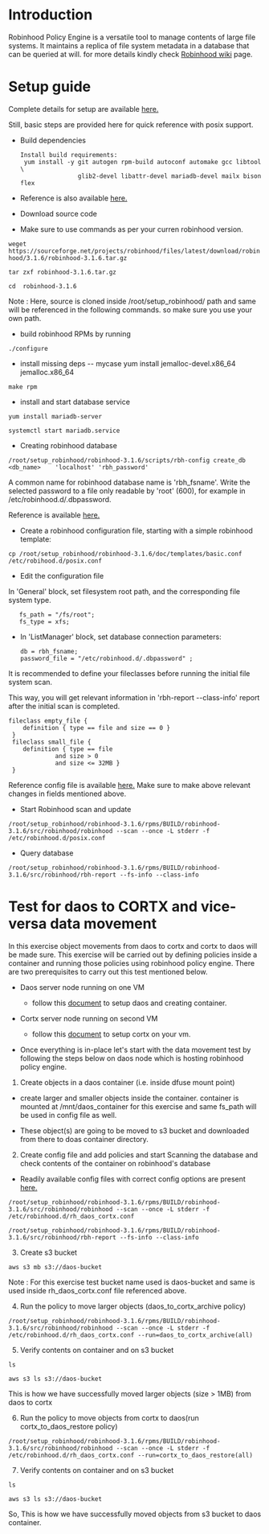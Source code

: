 # Introduction

Robinhood Policy Engine is a versatile tool to manage contents of large file systems. It maintains a replica of file system metadata in a database that can be queried at will. for more details kindly check [Robinhood wiki](https://github.com/cea-hpc/robinhood/wiki) page.

# Setup guide

Complete details for setup are available [here.](https://github.com/cea-hpc/robinhood/wiki/robinhood_v3_admin_doc#software-installation)

Still, basic steps are provided here for quick reference with posix support.

* Build dependencies 

      Install build requirements:
       yum install -y git autogen rpm-build autoconf automake gcc libtool \
                      glib2-devel libattr-devel mariadb-devel mailx bison flex
                
- Reference is also available [here.]( https://github.com/cea-hpc/robinhood/wiki/robinhood_v3_admin_doc#build-and-installation-from-sources)
                
* Download source code

- Make sure to use commands as per your curren robinhood version.

`weget https://sourceforge.net/projects/robinhood/files/latest/download/robinhood/3.1.6/robinhood-3.1.6.tar.gz`

`tar zxf robinhood-3.1.6.tar.gz`
 
`cd  robinhood-3.1.6`

Note : Here, source is cloned inside /root/setup_robinhood/ path and same will be referenced in the following commands. so make sure you use your own path.

* build robinhood RPMs by running
 
`./configure`
  
  - install missing deps -- mycase yum install jemalloc-devel.x86_64 jemalloc.x86_64
  
`make rpm`

* install and start database service

`yum install mariadb-server`

`systemctl start mariadb.service`

* Creating robinhood database 

`/root/setup_robinhood/robinhood-3.1.6/scripts/rbh-config create_db <db_name>    'localhost' 'rbh_password'`

A common name for robinhood database name is 'rbh_fsname'. Write the selected password to a file only readable by 'root' (600), for example in /etc/robinhood.d/.dbpassword.

Reference is available [here.](https://github.com/cea-hpc/robinhood/wiki/v3_posix_tuto#configuration)

* Create a robinhood configuration file, starting with a simple robinhood template:

`cp /root/setup_robinhood/robinhood-3.1.6/doc/templates/basic.conf /etc/robihood.d/posix.conf`

* Edit the configuration file

In 'General' block, set filesystem root path, and the corresponding file system type.
       
       fs_path = "/fs/root";
       fs_type = xfs;
 
* In 'ListManager' block, set database connection parameters:

      db = rbh_fsname;
      password_file = "/etc/robinhood.d/.dbpassword" ;

It is recommended to define your fileclasses before running the initial file system scan.

This way, you will get relevant information in 'rbh-report --class-info' report after the initial scan is completed.

    fileclass empty_file {
        definition { type == file and size == 0 }
     }
     fileclass small_file {
        definition { type == file
                 and size > 0
                 and size <= 32MB }
     }

Reference config file is available [here.](https://github.com/Seagate/cortx-experiments/blob/main/daos-cortx/src/samples/posix.conf)
Make sure to make above relevant changes in fields mentioned above.

* Start Robinhood scan and update

 `/root/setup_robinhood/robinhood-3.1.6/rpms/BUILD/robinhood-3.1.6/src/robinhood/robinhood --scan --once -L stderr -f /etc/robinhood.d/posix.conf`

* Query database
 
 `/root/setup_robinhood/robinhood-3.1.6/rpms/BUILD/robinhood-3.1.6/src/robinhood/rbh-report --fs-info --class-info`
 
# Test for daos to CORTX and vice-versa data movement

In this exercise object movements from daos to cortx and cortx to daos will be made sure. This exercise will be carried out by defining policies inside a container and running those policies using robinhood policy engine. There are two prerequisites to carry out this test mentioned below.

* Daos server node running on one VM

  - follow this [document](https://github.com/Seagate/cortx-experiments/blob/main/daos-cortx/docs/setup_daos.md) to setup daos and creating container.
  
* Cortx server node running on second VM

  - follow this [document](https://github.com/Seagate/cortx/blob/main/QUICK_START.md) to setup cortx on your vm.
  
* Once everything is in-place let's start with the data movement test by following the steps below on daos node which is hosting robinhood policy engine.
 
1. Create objects in a daos container (i.e. inside dfuse mount point)

- create larger and smaller objects inside the container. container is mounted at /mnt/daos_container for this exercise and same fs_path will be used in config file as well.

- These object(s) are going to be moved to s3 bucket and downloaded from there to doas container directory.

2. Create config file and add policies and start Scanning the database and check contents of the container on robinhood's database

- Readily available config files with correct config options are present [here.](https://github.com/Seagate/cortx-experiments/blob/main/daos-cortx/src/samples/rh_daos_cortx.conf)

`/root/setup_robinhood/robinhood-3.1.6/rpms/BUILD/robinhood-3.1.6/src/robinhood/robinhood --scan --once -L stderr -f /etc/robinhood.d/rh_daos_cortx.conf`

`/root/setup_robinhood/robinhood-3.1.6/rpms/BUILD/robinhood-3.1.6/src/robinhood/rbh-report --fs-info --class-info`
 
3. Create s3 bucket 
 
`aws s3 mb s3://daos-bucket`

Note : For this exercise test bucket name used is daos-bucket and same is used inside rh_daos_cortx.conf file referenced above.

4. Run the policy to move larger objects (daos_to_cortx_archive policy)

`/root/setup_robinhood/robinhood-3.1.6/rpms/BUILD/robinhood-3.1.6/src/robinhood/robinhood --scan --once -L stderr -f /etc/robinhood.d/rh_daos_cortx.conf --run=daos_to_cortx_archive(all)`

5. Verify contents on container and on s3 bucket

`ls`

`aws s3 ls s3://daos-bucket`

This is how we have successfully moved larger objects (size > 1MB) from daos to cortx

6. Run the policy to move objects from cortx to daos(run cortx_to_daos_restore policy)

`/root/setup_robinhood/robinhood-3.1.6/rpms/BUILD/robinhood-3.1.6/src/robinhood/robinhood --scan --once -L stderr -f /etc/robinhood.d/rh_daos_cortx.conf --run=cortx_to_daos_restore(all)`

7. Verify contents on container and on s3 bucket

`ls`

`aws s3 ls s3://daos-bucket`

So, This is how we have successfully moved objects from s3 bucket to daos container.
